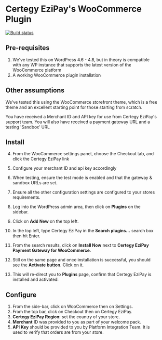 # Certegy EziPay's WooCommerce Plugin 
<!-- [![Gitter](https://badges.gitter.im/ezipay/ezipay-woocommerce.svg)](https://gitter.im/ezipay/ezipay-woocommerce?utm_source=badge&utm_medium=badge&utm_campaign=pr-badge)  -->
[![Build status](https://ci.appveyor.com/api/projects/status/jgrgyfkq3147nh8l?svg=true)](https://ci.appveyor.com/project/Certegy/certegy-ezipay-woocommerce)

## Pre-requisites
1. We've tested this on WordPress 4.6 - 4.8, but in theory is compatible with any WP instance that supports the latest version of the WooCommerce platform
2. A working WooCommerce plugin installation

## Other assumptions
We've tested this using the WooCommerce storefront theme, which is a free theme and an excellent starting point for those starting from scratch.

You have received a Merchant ID and API key for use from Certegy EziPay's support team. You will also have received a payment gateway URL and a testing 'Sandbox' URL 

## Install
4. From the WooCommerce settings panel, choose the Checkout tab, and click the Certegy EziPay link
5. Configure your merchant ID and api key accordingly
6. When testing, ensure the test mode is enabled and that the gateway & sandbox URLs are set.
7. Ensure all the other configuration settings are configured to your stores requirements.

1. Log into the WordPress admin area, then click on **Plugins** on the sidebar.
2. Click on **Add New** on the top left.
3. In the top left, type Certegy EziPay in the **Search plugins...** search box then hit Enter.
4. From the search results, click on **Install Now** next to **Certegy EziPay Payment Gateway for WooCommerce**.
5. Still on the same page and once installation is successful, you should see the **Activate button**. Click on it.
6. This will re-direct you to **Plugins** page, confirm that Certegy EziPay is installed and activated.

## Configure
1. From the side-bar, click on WooCommerce then on Settings.
2. From the top bar, click on Checkout then on Certegy EziPay.
3. **Certegy EziPay Region**: set the country of your store.
4. **Merchant** ID was provided to you as part of your welcome pack.
5. **API Key** should be provided to you by Platform Integration Team. It is used to verify that orders are from your store.